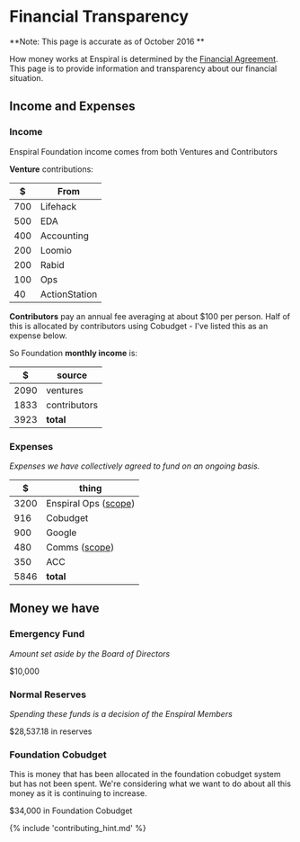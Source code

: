 # Financial Transparency

**Note: This page is accurate as of October 2016 **

How money works at Enspiral is determined by the [Financial Agreement](http://handbook.enspiral.com/financial_agreement.html). This page is to provide information and transparency about our financial situation.
## Income and Expenses

### Income
Enspiral Foundation income comes from both Ventures and Contributors

__Venture__ contributions:

| $ | From |
|---|---|
|700 | Lifehack |
| 500 | EDA |
| 400 | Accounting |
| 200 | Loomio |
| 200  | Rabid |
| 100 | Ops |
| 40  | ActionStation |

__Contributors__ pay an annual fee averaging at about $100 per person. Half of this is allocated by contributors using Cobudget - I've listed this as an expense below.

So Foundation __monthly income__ is:

| $ | source |
|---|---|
| 2090 | ventures |
| 1833 | contributors |
| 3923 | __total__ |

### Expenses

*Expenses we have collectively agreed to fund on an ongoing basis.*

| $ | thing |
|---|---|
| 3200 | Enspiral Ops ([scope](ops-scope.html))|
| 916 | Cobudget |
| 900 | Google |
| 480 | Comms ([scope](comms-role.html)) |
| 350 | ACC |
| 5846 | __total__ |

## Money we have

### Emergency Fund
*Amount set aside by the Board of Directors*

$10,000

### Normal Reserves
*Spending these funds is a decision of the Enspiral Members*

$28,537.18 in reserves

### Foundation Cobudget
This is money that has been allocated in the foundation cobudget system but has not been spent. We're considering what we want to do about all this money as it is continuing to increase.

$34,000 in Foundation Cobudget

{% include 'contributing_hint.md' %}
